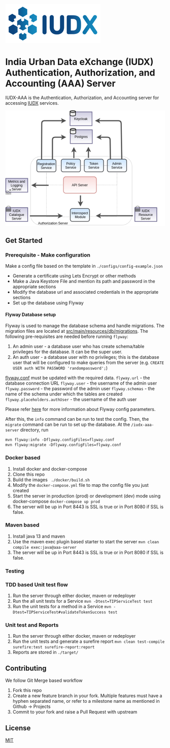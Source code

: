 ![IUDX](./readme/images/iudx.png)
# India Urban Data eXchange (IUDX) Authentication, Authorization, and Accounting (AAA) Server

IUDX-AAA is the Authentication, Authorization, and Accounting server for accessing [IUDX](https://www.iudx.org.in) services.

<p align="center">
<img src="./readme/images/aaa_overview.png">
</p>

## Get Started

### Prerequisite - Make configuration
Make a config file based on the template in `./configs/config-example.json` 
- Generate a certificate using Lets Encrypt or other methods
- Make a Java Keystore File and mention its path and password in the appropriate sections
- Modify the database url and associated credentials in the appropriate sections
- Set up the database using Flyway

#### Flyway Database setup

Flyway is used to manage the database schema and handle migrations. The migration files are located at [src/main/resources/db/migrations](src/main/resources/db/migrations). The following pre-requisites are needed before running `flyway`:
1. An admin user - a database user who has create schema/table privileges for the database. It can be the super user.
2. An auth user - a database user with no privileges; this is the database user that will be configured to make queries from the server 
(e.g. `CREATE USER auth WITH PASSWORD 'randompassword';`)

[flyway.conf](flyway.conf) must be updated with the required data. 
`flyway.url` - the database connection URL
`flyway.user` - the username of the admin user
`flyway.password` - the password of the admin user
`flyway.schemas` - the name of the schema under which the tables are created
`flyway.placeholders.authUser` - the username of the auth user

Please refer [here](https://flywaydb.org/documentation/configuration/parameters/) for more information about Flyway config parameters.

After this, the `info` command can be run to test the config. Then, the `migrate` command can be run to set up the database. At the `/iudx-aaa-server` directory, run

```
mvn flyway:info -Dflyway.configFiles=flyway.conf
mvn flyway:migrate -Dflyway.configFiles=flyway.conf
```

### Docker based
1. Install docker and docker-compose
2. Clone this repo
3. Build the images 
   ` ./docker/build.sh`
4. Modify the `docker-compose.yml` file to map the config file you just created
5. Start the server in production (prod) or development (dev) mode using docker-compose 
   ` docker-compose up prod `
6. The server will be up in Port 8443 is SSL is true or in Port 8080 if SSL is false.

### Maven based
1. Install java 13 and maven
2. Use the maven exec plugin based starter to start the server 
   `mvn clean compile exec:java@aaa-server`
3. The server will be up in Port 8443 is SSL is true or in Port 8080 if SSL is false.

### Testing

### TDD based Unit test flow
1. Run the server through either docker, maven or redeployer
2. Run the all unit tests for a Service
   `mvn -Dtest=TIPServiceTest test` 
3. Run the unit tests for a method in a Service
   `mvn -Dtest=TIPServiceTest#validateTokenSuccess test` 

### Unit test and Reports
1. Run the server through either docker, maven or redeployer
2. Run the unit tests and generate a surefire report 
   `mvn clean test-compile surefire:test surefire-report:report`
3. Reports are stored in `./target/`

## Contributing
We follow Git Merge based workflow 
1. Fork this repo
2. Create a new feature branch in your fork. Multiple features must have a hyphen separated name, or refer to a milestone name as mentioned in Github -> Projects 
3. Commit to your fork and raise a Pull Request with upstream

## License
[MIT](./LICENSE)
